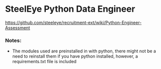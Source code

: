 # SteelEye Python Data Engineer
https://github.com/steeleye/recruitment-ext/wiki/Python-Engineer-Assessment

### Notes: 
- The modules used are preinstalled in with python, there might not be a need to reinstall them if you have python installed, however, a requirements.txt file is included
